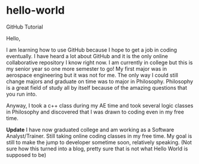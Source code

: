 # hello-world
GitHub Tutorial

Hello,

I am learning how to use GitHub because I hope to get a job in coding eventually.
I have heard a lot about GitHub and it is the only online collaborative repository I know right now.
I am currently in college but this is my senior year so one more semester to go!
My first major was in aerospace engineering but it was not for me.
The only way I could still change majors and graduate on time was to major in Philosophy.
Philosophy is a great field of study all by itself because of the amazing questions that you run into.

Anyway, I took a c++ class during my AE time and took several logic classes in Philosophy and
discovered that I was drawn to coding even in my free time.

******Update******
I have now graduated college and am working as a Software Analyst/Trainer. Still taking online coding classes in my free time. My goal is still to make the jump to developer sometime soon, relatively speaking. (Not sure how this turned into a blog, pretty sure that is not what Hello World is supposed to be)
